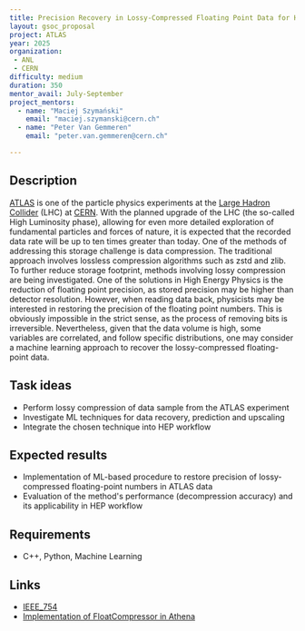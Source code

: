 ```yaml
---
title: Precision Recovery in Lossy-Compressed Floating Point Data for High Energy Physics
layout: gsoc_proposal
project: ATLAS
year: 2025
organization: 
 - ANL
 - CERN
difficulty: medium
duration: 350
mentor_avail: July-September
project_mentors:
  - name: "Maciej Szymański"
    email: "maciej.szymanski@cern.ch"
  - name: "Peter Van Gemmeren"
    email: "peter.van.gemmeren@cern.ch"

---
```


## Description

[ATLAS](http://atlas.cern) is one of the particle physics experiments at the [Large Hadron Collider](http://home.web.cern.ch/topics/large-hadron-collider) (LHC) at [CERN](http://home.cern/). With the planned upgrade of the LHC (the so-called High Luminosity phase), allowing for even more detailed exploration of fundamental particles and forces of nature, it is expected that the recorded data rate will be up to ten times greater than today. One of the methods of addressing this storage challenge is data compression. The traditional approach involves lossless compression algorithms such as zstd and zlib. To further reduce storage footprint, methods involving lossy compression are being investigated. One of the solutions in High Energy Physics is the reduction of floating point precision, as stored precision may be higher than detector resolution. However, when reading data back, physicists may be interested in restoring the precision of the floating point numbers. This is obviously impossible in the strict sense, as the process of removing bits is irreversible. Nevertheless, given that the data volume is high, some variables are correlated, and follow specific distributions, one may consider a machine learning approach to recover the lossy-compressed floating-point data.

## Task ideas

 * Perform lossy compression of data sample from the ATLAS experiment
 * Investigate ML techniques for data recovery, prediction and upscaling
 * Integrate the chosen technique into HEP workflow

## Expected results

 * Implementation of ML-based procedure to restore precision of lossy-compressed floating-point numbers in ATLAS data
 * Evaluation of the method's performance (decompression accuracy) and its applicability in HEP workflow

## Requirements

 * C++, Python, Machine Learning

## Links

 * [IEEE_754](https://en.wikipedia.org/wiki/IEEE_754)
 * [Implementation of FloatCompressor in Athena](https://gitlab.cern.ch/atlas/athena/-/blob/main/Control/CxxUtils/Root/FloatCompressor.cxx)
 
